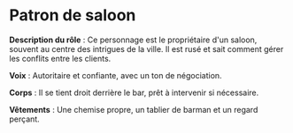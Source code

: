 # Patron de saloon

**Description du rôle** : Ce personnage est le propriétaire d'un saloon, souvent au centre des intrigues de la ville. Il est rusé et sait comment gérer les conflits entre les clients.

**Voix** : Autoritaire et confiante, avec un ton de négociation.

**Corps** : Il se tient droit derrière le bar, prêt à intervenir si nécessaire.

**Vêtements** : Une chemise propre, un tablier de barman et un regard perçant.
